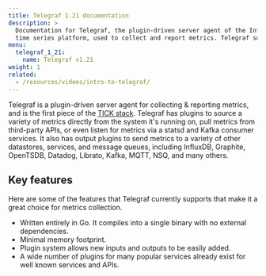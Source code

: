 ```yaml
---
title: Telegraf 1.21 documentation
description: >
  Documentation for Telegraf, the plugin-driven server agent of the InfluxData
  time series platform, used to collect and report metrics. Telegraf supports four categories of plugins -- input, output, aggregator, and processor.
menu:
  telegraf_1_21:
    name: Telegraf v1.21
weight: 1
related:
  - /resources/videos/intro-to-telegraf/
---
```


Telegraf is a plugin-driven server agent for collecting & reporting metrics,
and is the first piece of the [TICK stack](https://influxdata.com/time-series-platform/).
Telegraf has plugins to source a variety of metrics directly from the system it's running on, pull metrics from third-party APIs, or even listen for metrics via a statsd and Kafka consumer services.
It also has output plugins to send metrics to a variety of other datastores, services, and message queues, including InfluxDB, Graphite, OpenTSDB, Datadog, Librato, Kafka, MQTT, NSQ, and many others.

## Key features

Here are some of the features that Telegraf currently supports that make it a great choice for metrics collection.

* Written entirely in Go.
It compiles into a single binary with no external dependencies.
* Minimal memory footprint.
* Plugin system allows new inputs and outputs to be easily added.
* A wide number of plugins for many popular services already exist for well known services and APIs.
